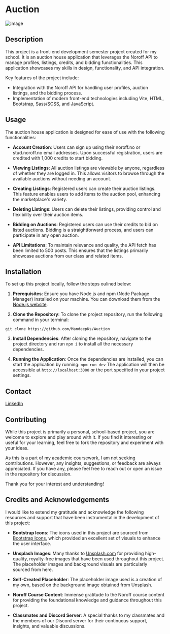 # Auction

![image](https://user-images.githubusercontent.com/52622303/164316813-4b12d99f-aeb7-4069-85cf-e72b3a50ac99.png)

## Description

This project is a front-end development semester project created for my school. It is an auction house application that leverages the Noroff API to manage profiles, listings, credits, and bidding functionalities. This application showcases my skills in design, functionality, and API integration.

Key features of the project include:

- Integration with the Noroff API for handling user profiles, auction listings, and the bidding process.
- Implementation of modern front-end technologies including Vite, HTML, Bootstrap, Sass/SCSS, and JavaScript.

## Usage

The auction house application is designed for ease of use with the following functionalities:

- **Account Creation**: Users can sign up using their noroff.no or stud.noroff.no email addresses. Upon successful registration, users are credited with 1,000 credits to start bidding.

- **Viewing Listings**: All auction listings are viewable by anyone, regardless of whether they are logged in. This allows visitors to browse through the available auctions without needing an account.

- **Creating Listings**: Registered users can create their auction listings. This feature enables users to add items to the auction pool, enhancing the marketplace's variety.

- **Deleting Listings**: Users can delete their listings, providing control and flexibility over their auction items.

- **Bidding on Auctions**: Registered users can use their credits to bid on listed auctions. Bidding is a straightforward process, and users can participate in any open auction.

- **API Limitations**: To maintain relevance and quality, the API fetch has been limited to 500 posts. This ensures that the listings primarily showcase auctions from our class and related items.


## Installation
 To set up this project locally, follow the steps oulined below: 

1. **Prerequisites**:
   Ensure you have Node.js and npm (Node Package Manager) installed on your machine. You can download them from the [Node.js website](https://nodejs.org/).

2. **Clone the Repository**:
   To clone the project repository, run the following command in your terminal:

`git clone https://github.com/MandeepKs/Auction`

3. **Install Dependencies**:
   After cloning the repository, navigate to the project directory and run `npm i` to install all the necessary dependencies.

4. **Running the Application**:
   Once the dependencies are installed, you can start the application by running: `npm run dev`
   The application will then be accessible at `http://localhost:3000` or the port specified in your project settings.

## Contact
[LinkedIn](https://www.linkedin.com/in/mandeep-salhan-194422357/)

## Contributing

While this project is primarily a personal, school-based project, you are welcome to explore and play around with it. If you find it interesting or useful for your learning, feel free to fork the repository and experiment with your ideas.

As this is a part of my academic coursework, I am not seeking contributions. However, any insights, suggestions, or feedback are always appreciated. If you have any, please feel free to reach out or open an issue in the repository for discussion.

Thank you for your interest and understanding!

## Credits and Acknowledgements

I would like to extend my gratitude and acknowledge the following resources and support that have been instrumental in the development of this project:

- **Bootstrap Icons**: The icons used in this project are sourced from [Bootstrap Icons](https://icons.getbootstrap.com/), which provided an excellent set of visuals to enhance the user interface.

- **Unsplash Images**: Many thanks to [Unsplash.com](https://unsplash.com/) for providing high-quality, royalty-free images that have been used throughout this project. The placeholder images and background visuals are particularly sourced from here.

- **Self-Created Placeholder**: The placeholder image used is a creation of my own, based on the background image obtained from Unsplash.

- **Noroff Course Content**: Immense gratitude to the Noroff course content for providing the foundational knowledge and guidance throughout this project.

- **Classmates and Discord Server**: A special thanks to my classmates and the members of our Discord server for their continuous support, insights, and valuable discussions.
